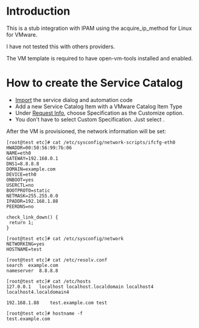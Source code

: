 Introduction
===

This is a stub integration with IPAM using the acquire_ip_method for Linux for VMware.

I have not tested this with others providers.

The VM template is required to have open-vm-tools installed and enabled. 

How to create the Service Catalog
===
* [Import](https://github.com/rhtconsulting/cfme-rhconsulting-scripts) the service dialog and automation code
* Add a new Service Catalog Item with a VMware Catalog Item Type
* Under [Request Info](images/request.png), choose Specification as the Customize option. 
* You don't have to select Custom Specification. Just select <None>.

After the VM is provisioned, the network information will be set:

```
[root@test etc]# cat /etc/sysconfig/network-scripts/ifcfg-eth0 
HWADDR=00:50:56:99:7b:06
NAME=eth0
GATEWAY=192.168.0.1
DNS1=8.8.8.8
DOMAIN=example.com
DEVICE=eth0
ONBOOT=yes
USERCTL=no
BOOTPROTO=static
NETMASK=255.255.0.0
IPADDR=192.168.1.88
PEERDNS=no

check_link_down() {
 return 1; 
}

[root@test etc]# cat /etc/sysconfig/network
NETWORKING=yes
HOSTNAME=test

[root@test etc]# cat /etc/resolv.conf 
search	example.com
nameserver	8.8.8.8

[root@test etc]# cat /etc/hosts
127.0.0.1   localhost localhost.localdomain localhost4 localhost4.localdomain4

192.168.1.88	test.example.com test

[root@test etc]# hostname -f
test.example.com
```